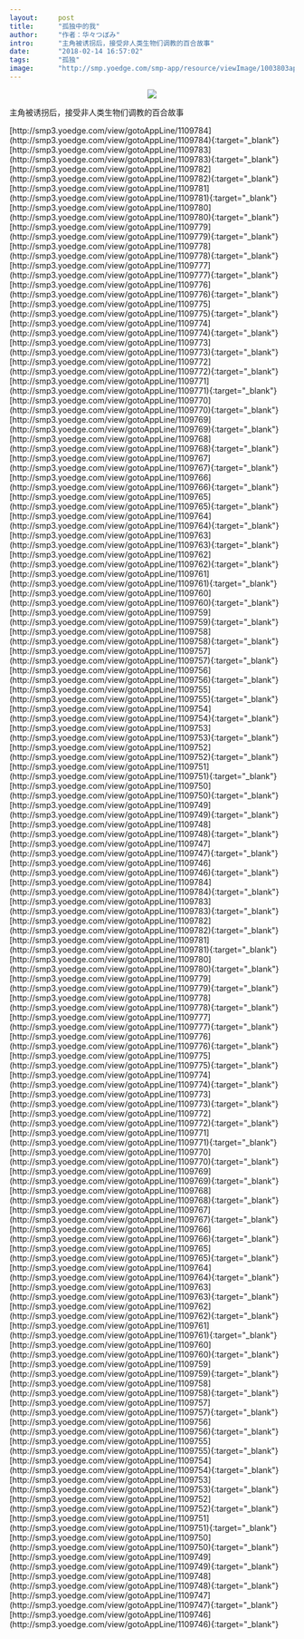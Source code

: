 ```yaml
---
layout:     post
title:      "孤独中的我"
author:     "作者：华々つぼみ"
intro:      "主角被诱拐后，接受非人类生物们调教的百合故事"
date:       "2018-02-14 16:57:02"
tags:       "孤独"
image:      "http://smp.yoedge.com/smp-app/resource/viewImage/1003803appline.png"
---
```

<div style="text-align: center">
<p><img src="http://smp.yoedge.com/smp-app/resource/viewImage/1003803appline.png"/></p>
</div>
<p class="post-meta">
<span>主角被诱拐后，接受非人类生物们调教的百合故事</span>
</p>
[http://smp3.yoedge.com/view/gotoAppLine/1109784](http://smp3.yoedge.com/view/gotoAppLine/1109784){:target="_blank"}
[http://smp3.yoedge.com/view/gotoAppLine/1109783](http://smp3.yoedge.com/view/gotoAppLine/1109783){:target="_blank"}
[http://smp3.yoedge.com/view/gotoAppLine/1109782](http://smp3.yoedge.com/view/gotoAppLine/1109782){:target="_blank"}
[http://smp3.yoedge.com/view/gotoAppLine/1109781](http://smp3.yoedge.com/view/gotoAppLine/1109781){:target="_blank"}
[http://smp3.yoedge.com/view/gotoAppLine/1109780](http://smp3.yoedge.com/view/gotoAppLine/1109780){:target="_blank"}
[http://smp3.yoedge.com/view/gotoAppLine/1109779](http://smp3.yoedge.com/view/gotoAppLine/1109779){:target="_blank"}
[http://smp3.yoedge.com/view/gotoAppLine/1109778](http://smp3.yoedge.com/view/gotoAppLine/1109778){:target="_blank"}
[http://smp3.yoedge.com/view/gotoAppLine/1109777](http://smp3.yoedge.com/view/gotoAppLine/1109777){:target="_blank"}
[http://smp3.yoedge.com/view/gotoAppLine/1109776](http://smp3.yoedge.com/view/gotoAppLine/1109776){:target="_blank"}
[http://smp3.yoedge.com/view/gotoAppLine/1109775](http://smp3.yoedge.com/view/gotoAppLine/1109775){:target="_blank"}
[http://smp3.yoedge.com/view/gotoAppLine/1109774](http://smp3.yoedge.com/view/gotoAppLine/1109774){:target="_blank"}
[http://smp3.yoedge.com/view/gotoAppLine/1109773](http://smp3.yoedge.com/view/gotoAppLine/1109773){:target="_blank"}
[http://smp3.yoedge.com/view/gotoAppLine/1109772](http://smp3.yoedge.com/view/gotoAppLine/1109772){:target="_blank"}
[http://smp3.yoedge.com/view/gotoAppLine/1109771](http://smp3.yoedge.com/view/gotoAppLine/1109771){:target="_blank"}
[http://smp3.yoedge.com/view/gotoAppLine/1109770](http://smp3.yoedge.com/view/gotoAppLine/1109770){:target="_blank"}
[http://smp3.yoedge.com/view/gotoAppLine/1109769](http://smp3.yoedge.com/view/gotoAppLine/1109769){:target="_blank"}
[http://smp3.yoedge.com/view/gotoAppLine/1109768](http://smp3.yoedge.com/view/gotoAppLine/1109768){:target="_blank"}
[http://smp3.yoedge.com/view/gotoAppLine/1109767](http://smp3.yoedge.com/view/gotoAppLine/1109767){:target="_blank"}
[http://smp3.yoedge.com/view/gotoAppLine/1109766](http://smp3.yoedge.com/view/gotoAppLine/1109766){:target="_blank"}
[http://smp3.yoedge.com/view/gotoAppLine/1109765](http://smp3.yoedge.com/view/gotoAppLine/1109765){:target="_blank"}
[http://smp3.yoedge.com/view/gotoAppLine/1109764](http://smp3.yoedge.com/view/gotoAppLine/1109764){:target="_blank"}
[http://smp3.yoedge.com/view/gotoAppLine/1109763](http://smp3.yoedge.com/view/gotoAppLine/1109763){:target="_blank"}
[http://smp3.yoedge.com/view/gotoAppLine/1109762](http://smp3.yoedge.com/view/gotoAppLine/1109762){:target="_blank"}
[http://smp3.yoedge.com/view/gotoAppLine/1109761](http://smp3.yoedge.com/view/gotoAppLine/1109761){:target="_blank"}
[http://smp3.yoedge.com/view/gotoAppLine/1109760](http://smp3.yoedge.com/view/gotoAppLine/1109760){:target="_blank"}
[http://smp3.yoedge.com/view/gotoAppLine/1109759](http://smp3.yoedge.com/view/gotoAppLine/1109759){:target="_blank"}
[http://smp3.yoedge.com/view/gotoAppLine/1109758](http://smp3.yoedge.com/view/gotoAppLine/1109758){:target="_blank"}
[http://smp3.yoedge.com/view/gotoAppLine/1109757](http://smp3.yoedge.com/view/gotoAppLine/1109757){:target="_blank"}
[http://smp3.yoedge.com/view/gotoAppLine/1109756](http://smp3.yoedge.com/view/gotoAppLine/1109756){:target="_blank"}
[http://smp3.yoedge.com/view/gotoAppLine/1109755](http://smp3.yoedge.com/view/gotoAppLine/1109755){:target="_blank"}
[http://smp3.yoedge.com/view/gotoAppLine/1109754](http://smp3.yoedge.com/view/gotoAppLine/1109754){:target="_blank"}
[http://smp3.yoedge.com/view/gotoAppLine/1109753](http://smp3.yoedge.com/view/gotoAppLine/1109753){:target="_blank"}
[http://smp3.yoedge.com/view/gotoAppLine/1109752](http://smp3.yoedge.com/view/gotoAppLine/1109752){:target="_blank"}
[http://smp3.yoedge.com/view/gotoAppLine/1109751](http://smp3.yoedge.com/view/gotoAppLine/1109751){:target="_blank"}
[http://smp3.yoedge.com/view/gotoAppLine/1109750](http://smp3.yoedge.com/view/gotoAppLine/1109750){:target="_blank"}
[http://smp3.yoedge.com/view/gotoAppLine/1109749](http://smp3.yoedge.com/view/gotoAppLine/1109749){:target="_blank"}
[http://smp3.yoedge.com/view/gotoAppLine/1109748](http://smp3.yoedge.com/view/gotoAppLine/1109748){:target="_blank"}
[http://smp3.yoedge.com/view/gotoAppLine/1109747](http://smp3.yoedge.com/view/gotoAppLine/1109747){:target="_blank"}
[http://smp3.yoedge.com/view/gotoAppLine/1109746](http://smp3.yoedge.com/view/gotoAppLine/1109746){:target="_blank"}
[http://smp3.yoedge.com/view/gotoAppLine/1109784](http://smp3.yoedge.com/view/gotoAppLine/1109784){:target="_blank"}
[http://smp3.yoedge.com/view/gotoAppLine/1109783](http://smp3.yoedge.com/view/gotoAppLine/1109783){:target="_blank"}
[http://smp3.yoedge.com/view/gotoAppLine/1109782](http://smp3.yoedge.com/view/gotoAppLine/1109782){:target="_blank"}
[http://smp3.yoedge.com/view/gotoAppLine/1109781](http://smp3.yoedge.com/view/gotoAppLine/1109781){:target="_blank"}
[http://smp3.yoedge.com/view/gotoAppLine/1109780](http://smp3.yoedge.com/view/gotoAppLine/1109780){:target="_blank"}
[http://smp3.yoedge.com/view/gotoAppLine/1109779](http://smp3.yoedge.com/view/gotoAppLine/1109779){:target="_blank"}
[http://smp3.yoedge.com/view/gotoAppLine/1109778](http://smp3.yoedge.com/view/gotoAppLine/1109778){:target="_blank"}
[http://smp3.yoedge.com/view/gotoAppLine/1109777](http://smp3.yoedge.com/view/gotoAppLine/1109777){:target="_blank"}
[http://smp3.yoedge.com/view/gotoAppLine/1109776](http://smp3.yoedge.com/view/gotoAppLine/1109776){:target="_blank"}
[http://smp3.yoedge.com/view/gotoAppLine/1109775](http://smp3.yoedge.com/view/gotoAppLine/1109775){:target="_blank"}
[http://smp3.yoedge.com/view/gotoAppLine/1109774](http://smp3.yoedge.com/view/gotoAppLine/1109774){:target="_blank"}
[http://smp3.yoedge.com/view/gotoAppLine/1109773](http://smp3.yoedge.com/view/gotoAppLine/1109773){:target="_blank"}
[http://smp3.yoedge.com/view/gotoAppLine/1109772](http://smp3.yoedge.com/view/gotoAppLine/1109772){:target="_blank"}
[http://smp3.yoedge.com/view/gotoAppLine/1109771](http://smp3.yoedge.com/view/gotoAppLine/1109771){:target="_blank"}
[http://smp3.yoedge.com/view/gotoAppLine/1109770](http://smp3.yoedge.com/view/gotoAppLine/1109770){:target="_blank"}
[http://smp3.yoedge.com/view/gotoAppLine/1109769](http://smp3.yoedge.com/view/gotoAppLine/1109769){:target="_blank"}
[http://smp3.yoedge.com/view/gotoAppLine/1109768](http://smp3.yoedge.com/view/gotoAppLine/1109768){:target="_blank"}
[http://smp3.yoedge.com/view/gotoAppLine/1109767](http://smp3.yoedge.com/view/gotoAppLine/1109767){:target="_blank"}
[http://smp3.yoedge.com/view/gotoAppLine/1109766](http://smp3.yoedge.com/view/gotoAppLine/1109766){:target="_blank"}
[http://smp3.yoedge.com/view/gotoAppLine/1109765](http://smp3.yoedge.com/view/gotoAppLine/1109765){:target="_blank"}
[http://smp3.yoedge.com/view/gotoAppLine/1109764](http://smp3.yoedge.com/view/gotoAppLine/1109764){:target="_blank"}
[http://smp3.yoedge.com/view/gotoAppLine/1109763](http://smp3.yoedge.com/view/gotoAppLine/1109763){:target="_blank"}
[http://smp3.yoedge.com/view/gotoAppLine/1109762](http://smp3.yoedge.com/view/gotoAppLine/1109762){:target="_blank"}
[http://smp3.yoedge.com/view/gotoAppLine/1109761](http://smp3.yoedge.com/view/gotoAppLine/1109761){:target="_blank"}
[http://smp3.yoedge.com/view/gotoAppLine/1109760](http://smp3.yoedge.com/view/gotoAppLine/1109760){:target="_blank"}
[http://smp3.yoedge.com/view/gotoAppLine/1109759](http://smp3.yoedge.com/view/gotoAppLine/1109759){:target="_blank"}
[http://smp3.yoedge.com/view/gotoAppLine/1109758](http://smp3.yoedge.com/view/gotoAppLine/1109758){:target="_blank"}
[http://smp3.yoedge.com/view/gotoAppLine/1109757](http://smp3.yoedge.com/view/gotoAppLine/1109757){:target="_blank"}
[http://smp3.yoedge.com/view/gotoAppLine/1109756](http://smp3.yoedge.com/view/gotoAppLine/1109756){:target="_blank"}
[http://smp3.yoedge.com/view/gotoAppLine/1109755](http://smp3.yoedge.com/view/gotoAppLine/1109755){:target="_blank"}
[http://smp3.yoedge.com/view/gotoAppLine/1109754](http://smp3.yoedge.com/view/gotoAppLine/1109754){:target="_blank"}
[http://smp3.yoedge.com/view/gotoAppLine/1109753](http://smp3.yoedge.com/view/gotoAppLine/1109753){:target="_blank"}
[http://smp3.yoedge.com/view/gotoAppLine/1109752](http://smp3.yoedge.com/view/gotoAppLine/1109752){:target="_blank"}
[http://smp3.yoedge.com/view/gotoAppLine/1109751](http://smp3.yoedge.com/view/gotoAppLine/1109751){:target="_blank"}
[http://smp3.yoedge.com/view/gotoAppLine/1109750](http://smp3.yoedge.com/view/gotoAppLine/1109750){:target="_blank"}
[http://smp3.yoedge.com/view/gotoAppLine/1109749](http://smp3.yoedge.com/view/gotoAppLine/1109749){:target="_blank"}
[http://smp3.yoedge.com/view/gotoAppLine/1109748](http://smp3.yoedge.com/view/gotoAppLine/1109748){:target="_blank"}
[http://smp3.yoedge.com/view/gotoAppLine/1109747](http://smp3.yoedge.com/view/gotoAppLine/1109747){:target="_blank"}
[http://smp3.yoedge.com/view/gotoAppLine/1109746](http://smp3.yoedge.com/view/gotoAppLine/1109746){:target="_blank"}


